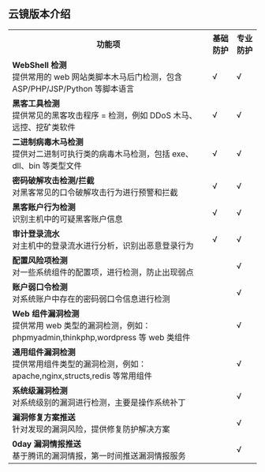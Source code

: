
## 云镜版本介绍
<table class=''t">
<th><b>功能项</b></th>
<th><b>基础防护</b></th>
<th><b>专业防护</b></th>
<tr>
    <td><b>WebShell 检测</b></br>提供常用的 web 网站类脚本木马后门检测，包含 ASP/PHP/JSP/Python 等脚本语言</td>
    <td> √ </td>
		<td> √ </td>
</tr>

<tr>
    <td><b>黑客工具检测</b></br>提供常见的黑客攻击程序 = 检测，例如 DDoS 木马、远控、挖矿类软件</td>
    <td> √ </td>
		<td> √ </td>
</tr>

<tr>
    <td><b>二进制病毒木马检测 </b></br>提供对二进制可执行类的病毒木马检测，包括 exe、dll、bin 等类型文件</td>
    <td> √ </td>
		<td> √ </td>
</tr>

<tr>
    <td><b>密码破解攻击检测/拦截 </b></br>对黑客常见的口令破解攻击行为进行预警和拦截</td>
    <td> √ </td>
		<td> √ </td>
</tr>

<tr>
    <td><b>黑客账户行为检测 </b></br>识别主机中的可疑黑客账户信息 </td>
    <td> √ </td>
		<td> √ </td>
</tr>

<tr>
    <td><b>审计登录流水 </b></br>对主机中的登录流水进行分析，识别出恶意登录行为 </td>
    <td> √ </td>
		<td> √ </td>
</tr>

<tr>
    <td><b>配置风险项检测 </b></br>对一些系统组件的配置项，进行检测，防止出现弱点</td>
    <td>&nbsp </td>
		<td> √ </td>
</tr>

<tr>
    <td><b>账户弱口令检测  </b></br>对系统账户中存在的密码弱口令信息进行检测</td>
    <td>&nbsp </td>
		<td> √ </td>
</tr>

<tr>
    <td><b>Web 组件漏洞检测  </b></br>提供常用 web 类型的漏洞检测，例如：phpmyadmin,thinkphp,wordpress 等 web 类组件 </td>
    <td>&nbsp </td>
		<td> √ </td>
</tr>

<tr>
    <td><b>通用组件漏洞检测   </b></br>提供常用组件类型的漏洞检测，例如：apache,nginx,structs,redis 等常用组件</td>
    <td>&nbsp </td>
		<td> √ </td>
</tr>

<tr>
    <td><b>系统级漏洞检测 </b></br>对系统级别的漏洞进行检测，主要是操作系统补丁 </td>
    <td>&nbsp </td>
		<td> √ </td>
</tr>

<tr>
    <td><b>漏洞修复方案推送</b></br>针对发现的漏洞风险，提供修复防护解决方案</td>
    <td>&nbsp </td>
		<td> √ </td>
</tr>

<tr>
    <td><b>0day 漏洞情报推送  </b></br>基于腾讯的漏洞情报，第一时间推送漏洞情报服务</td>
    <td>&nbsp </td>
		<td> √ </td>
</tr>












</table>
